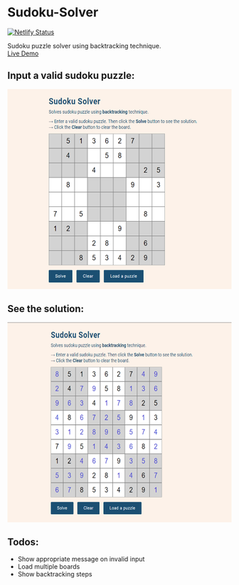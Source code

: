 # Sudoku-Solver
[![Netlify Status](https://api.netlify.com/api/v1/badges/cb92e0d2-4b59-437a-b03b-18ef36a4f9ee/deploy-status)](https://app.netlify.com/sites/sudokoo/deploys)

Sudoku puzzle solver using backtracking technique.\
[Live Demo](https://sudokoo.netlify.app/)

## Input a valid sudoku puzzle:
<img src="files/images/ss00.png" width="600" height="450">

## See the solution:
<img src="files/images/ss01.png" width="600" height="450">

## Todos:
* Show appropriate message on invalid input
* Load multiple boards
* Show backtracking steps